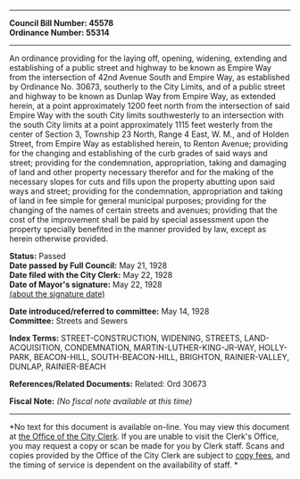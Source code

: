 * * * * *  
  
**Council Bill Number: [](#h0)[](#h2)45578**   
**Ordinance Number: 55314**  
  
* * * * *  
  
An ordinance providing for the laying off, opening, widening, extending and establishing of a public street and highway to be known as Empire Way from the intersection of 42nd Avenue South and Empire Way, as established by Ordinance No. 30673, southerly to the City Limits, and of a public street and highway to be known as Dunlap Way from Empire Way, as extended herein, at a point approximately 1200 feet north from the intersection of said Empire Way with the south City limits southwesterly to an intersection with the south City limits at a point approximately 1115 feet westerly from the center of Section 3, Township 23 North, Range 4 East, W. M., and of Holden Street, from Empire Way as established herein, to Renton Avenue; providing for the changing and establishing of the curb grades of said ways and street; providing for the condemnation, appropriation, taking and damaging of land and other property necessary therefor and for the making of the necessary slopes for cuts and fills upon the property abutting upon said ways and street; providing for the condemnation, appropriation and taking of land in fee simple for general municipal purposes; providing for the changing of the names of certain streets and avenues; providing that the cost of the improvement shall be paid by special assessment upon the property specially benefited in the manner provided by law, except as herein otherwise provided.  
  
**Status:** Passed   
**Date passed by Full Council:** May 21, 1928   
**Date filed with the City Clerk:** May 22, 1928   
**Date of Mayor's signature:** May 22, 1928   
[(about the signature date)](/~public/approvaldate.htm)   
  
  
**Date introduced/referred to committee:** May 14, 1928   
**Committee:** Streets and Sewers   
  
**Index Terms:** STREET-CONSTRUCTION, WIDENING, STREETS, LAND-ACQUISITION, CONDEMNATION, MARTIN-LUTHER-KING-JR-WAY, HOLLY-PARK, BEACON-HILL, SOUTH-BEACON-HILL, BRIGHTON, RAINIER-VALLEY, DUNLAP, RAINIER-BEACH  
  
**References/Related Documents:** Related: Ord 30673  
  
**Fiscal Note:** *(No fiscal note available at this time)*  
  
* * * * *  
  
*No text for this document is available on-line. You may view this document at [the Office of the City Clerk](http://www.seattle.gov/leg/clerk/contactUs.htm). If you are unable to visit the Clerk's Office, you may request a copy or scan be made for you by Clerk staff. Scans and copies provided by the Office of the City Clerk are subject to [copy fees](http://clerk.seattle.gov/~public/clerkfees.htm), and the timing of service is dependent on the availability of staff. *  
  
  
